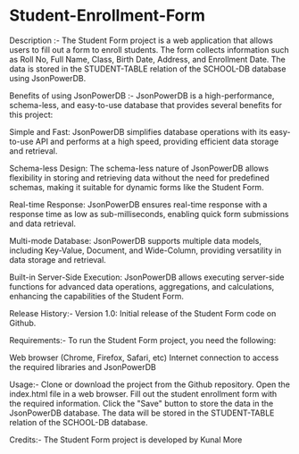 # Student-Enrollment-Form

Description :-
The Student Form project is a web application that allows users to fill out a form to enroll students. The form collects information such as Roll No, Full Name, Class, Birth Date, Address, and Enrollment Date. The data is stored in the STUDENT-TABLE relation of the SCHOOL-DB database using JsonPowerDB.

Benefits of using JsonPowerDB :- 
JsonPowerDB is a high-performance, schema-less, and easy-to-use database that provides several benefits for this project:

Simple and Fast: JsonPowerDB simplifies database operations with its easy-to-use API and performs at a high speed, providing efficient data storage and retrieval.

Schema-less Design: The schema-less nature of JsonPowerDB allows flexibility in storing and retrieving data without the need for predefined schemas, making it suitable for dynamic forms like the Student Form.

Real-time Response: JsonPowerDB ensures real-time response with a response time as low as sub-milliseconds, enabling quick form submissions and data retrieval.

Multi-mode Database: JsonPowerDB supports multiple data models, including Key-Value, Document, and Wide-Column, providing versatility in data storage and retrieval.

Built-in Server-Side Execution: JsonPowerDB allows executing server-side functions for advanced data operations, aggregations, and calculations, enhancing the capabilities of the Student Form.

Release History:-
Version 1.0: Initial release of the Student Form code on Github.

Requirements:-
To run the Student Form project, you need the following:

Web browser (Chrome, Firefox, Safari, etc)
Internet connection to access the required libraries and JsonPowerDB


Usage:-
Clone or download the project from the Github repository.
Open the index.html file in a web browser.
Fill out the student enrollment form with the required information.
Click the "Save" button to store the data in the JsonPowerDB database.
The data will be stored in the STUDENT-TABLE relation of the SCHOOL-DB database.


Credits:-
The Student Form project is developed by Kunal More
